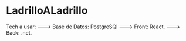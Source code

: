 # LadrilloALadrillo

Tech a usar:
---> Base de Datos: PostgreSQl
---> Front: React.
---> Back: .net.
